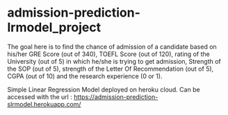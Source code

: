 # admission-prediction-lrmodel_project


The goal here is to find the chance of admission of a candidate based on his/her GRE Score 
(out of 340), TOEFL Score (out of 120), rating of the University (out of 5) in which he/she 
is trying to get admission, Strength of the SOP (out of 5), strength of the Letter Of 
Recommendation (out of 5), CGPA (out of 10) and the research experience (0 or 1).

Simple Linear Regression Model deployed on heroku cloud. Can be accessed with the url : https://admission-prediction-slrmodel.herokuapp.com/
